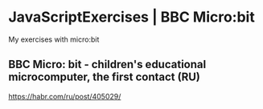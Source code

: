 # JavaScriptExercises | BBC Micro:bit
My exercises with micro:bit

## BBC Micro: bit - children's educational microcomputer, the first contact (RU)
https://habr.com/ru/post/405029/
